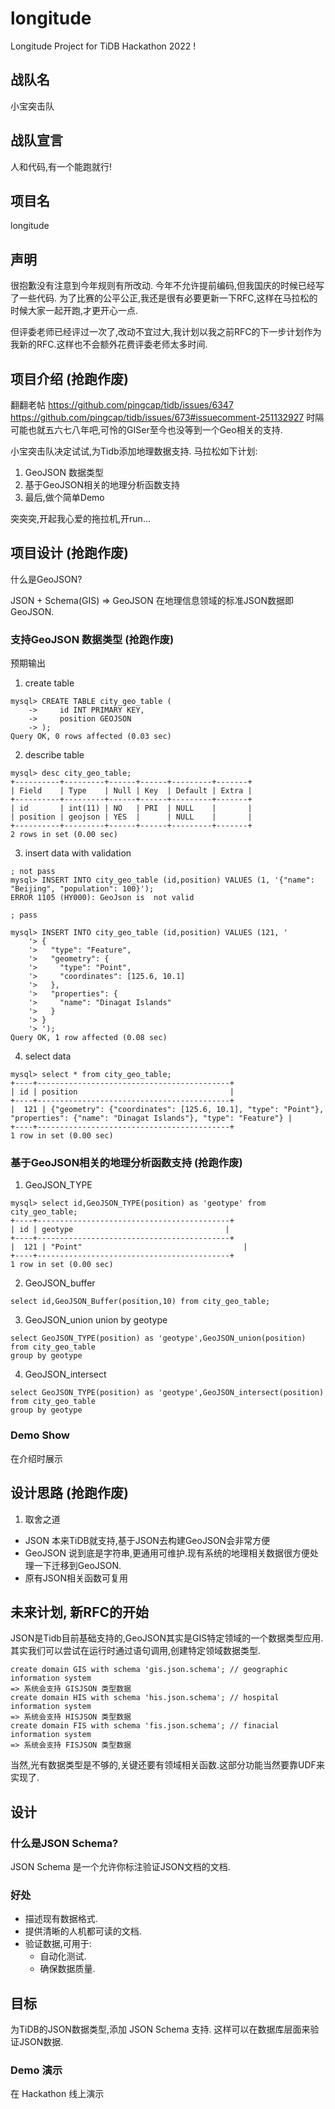 # longitude
Longitude Project for TiDB Hackathon 2022 !

## 战队名
小宝突击队
## 战队宣言
人和代码,有一个能跑就行!
## 项目名
longitude

## 声明
很抱歉没有注意到今年规则有所改动.
今年不允许提前编码,但我国庆的时候已经写了一些代码.
为了比赛的公平公正,我还是很有必要更新一下RFC,这样在马拉松的时候大家一起开跑,才更开心一点.

但评委老师已经评过一次了,改动不宜过大,我计划以我之前RFC的下一步计划作为我新的RFC.这样也不会额外花费评委老师太多时间.

## 项目介绍 (抢跑作废)
翻翻老帖 https://github.com/pingcap/tidb/issues/6347 
https://github.com/pingcap/tidb/issues/673#issuecomment-251132927
时隔可能也就五六七八年吧,可怜的GISer至今也没等到一个Geo相关的支持. 

小宝突击队决定试试,为Tidb添加地理数据支持.
马拉松如下计划:
1. GeoJSON 数据类型
2. 基于GeoJSON相关的地理分析函数支持
3. 最后,做个简单Demo

突突突,开起我心爱的拖拉机,开run...

## 项目设计 (抢跑作废)
什么是GeoJSON?

JSON + Schema(GIS) => GeoJSON
在地理信息领域的标准JSON数据即GeoJSON.
### 支持GeoJSON 数据类型 (抢跑作废)
预期输出
1. create table
```
mysql> CREATE TABLE city_geo_table (
    ->     id INT PRIMARY KEY,
    ->     position GEOJSON
    -> );
Query OK, 0 rows affected (0.03 sec)

```
2. describe table
```
mysql> desc city_geo_table;
+----------+---------+------+------+---------+-------+
| Field    | Type    | Null | Key  | Default | Extra |
+----------+---------+------+------+---------+-------+
| id       | int(11) | NO   | PRI  | NULL    |       |
| position | geojson | YES  |      | NULL    |       |
+----------+---------+------+------+---------+-------+
2 rows in set (0.00 sec)
```
3. insert data with validation
```
; not pass
mysql> INSERT INTO city_geo_table (id,position) VALUES (1, '{"name": "Beijing", "population": 100}');
ERROR 1105 (HY000): GeoJson is  not valid

; pass 

mysql> INSERT INTO city_geo_table (id,position) VALUES (121, '
    '> {
    '>   "type": "Feature",
    '>   "geometry": {
    '>     "type": "Point",
    '>     "coordinates": [125.6, 10.1]
    '>   },
    '>   "properties": {
    '>     "name": "Dinagat Islands"
    '>   }
    '> }
    '> ');
Query OK, 1 row affected (0.08 sec)
```
4. select data
```
mysql> select * from city_geo_table;
+----+-------------------------------------------+
| id | position                                  |
+----+-------------------------------------------+
|  121 | {"geometry": {"coordinates": [125.6, 10.1], "type": "Point"}, "properties": {"name": "Dinagat Islands"}, "type": "Feature"} |
+----+-------------------------------------------+
1 row in set (0.00 sec)
```

### 基于GeoJSON相关的地理分析函数支持 (抢跑作废)
1. GeoJSON_TYPE
```
mysql> select id,GeoJSON_TYPE(position) as 'geotype' from city_geo_table;
+----+-------------------------------------------+
| id | geotype                                  |
+----+-------------------------------------------+
|  121 | "Point"                                    |
+----+-------------------------------------------+
1 row in set (0.00 sec)
```

2. GeoJSON_buffer
```
select id,GeoJSON_Buffer(position,10) from city_geo_table;
```
  
3. GeoJSON_union
union by geotype
```
select GeoJSON_TYPE(position) as 'geotype',GeoJSON_union(position) from city_geo_table
group by geotype
```

4. GeoJSON_intersect
```
select GeoJSON_TYPE(position) as 'geotype',GeoJSON_intersect(position) from city_geo_table
group by geotype
```

### Demo Show
在介绍时展示


## 设计思路 (抢跑作废)
1. 取舍之道
- JSON 本来TiDB就支持,基于JSON去构建GeoJSON会非常方便
- GeoJSON 说到底是字符串,更通用可维护.现有系统的地理相关数据很方便处理一下迁移到GeoJSON.
- 原有JSON相关函数可复用

## 未来计划, 新RFC的开始
JSON是Tidb目前基础支持的,GeoJSON其实是GIS特定领域的一个数据类型应用.
其实我们可以尝试在运行时通过语句调用,创建特定领域数据类型.
```
create domain GIS with schema 'gis.json.schema'; // geographic information system
=> 系统会支持 GISJSON 类型数据
create domain HIS with schema 'his.json.schema'; // hospital information system
=> 系统会支持 HISJSON 类型数据
create domain FIS with schema 'fis.json.schema'; // finacial information system
=> 系统会支持 FISJSON 类型数据
```

当然,光有数据类型是不够的,关键还要有领域相关函数.这部分功能当然要靠UDF来实现了.


## 设计
### 什么是JSON Schema?
JSON Schema 是一个允许你标注验证JSON文档的文档.
### 好处
- 描述现有数据格式.
- 提供清晰的人机都可读的文档.
- 验证数据,可用于:
    - 自动化测试.
    - 确保数据质量.


## 目标
为TiDB的JSON数据类型,添加 JSON Schema 支持.
这样可以在数据库层面来验证JSON数据.

### Demo 演示
在 Hackathon 线上演示